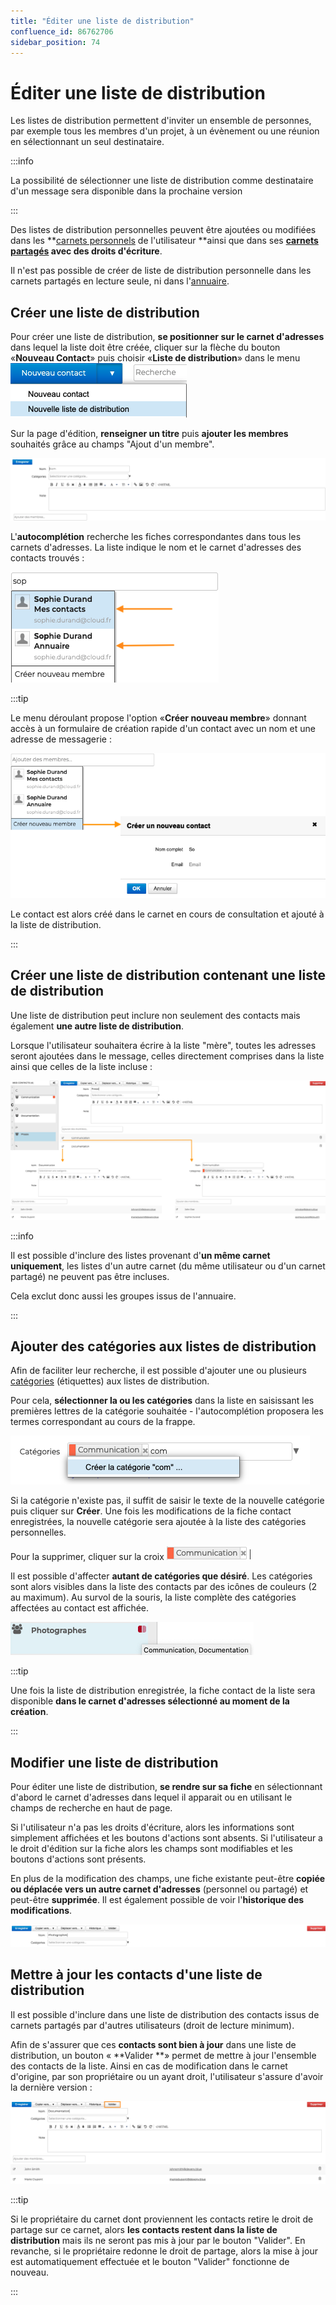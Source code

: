 ```yaml
---
title: "Éditer une liste de distribution"
confluence_id: 86762706
sidebar_position: 74
---
```

# Éditer une liste de distribution


Les listes de distribution permettent d'inviter un ensemble de personnes, par exemple tous les membres d'un projet, à un évènement ou une réunion en sélectionnant un seul destinataire. 


:::info

La possibilité de sélectionner une liste de distribution comme destinataire d'un message sera disponible dans la prochaine version

:::


Des listes de distribution personnelles peuvent être ajoutées ou modifiées dans les **[carnets personnels](/Guide_de_l_utilisateur/Les_contacts_4.7/Créer_et_éditer_un_carnet_d_adresses_personnel/) de l'utilisateur **ainsi que dans ses **[carnets partagés](/Guide_de_l_utilisateur/Les_contacts_4.7/Partager_un_carnet_d_adresses/) avec des droits d'écriture**.

Il n'est pas possible de créer de liste de distribution personnelle dans les carnets partagés en lecture seule, ni dans l'[annuaire](/Guide_de_l_utilisateur/Les_contacts_4.7/Utiliser_un_carnet_d_adresses_partagé/).

## Créer une liste de distribution

Pour créer une liste de distribution, **se positionner sur le carnet d'adresses** dans lequel la liste doit être créée, cliquer sur la flèche du bouton «**Nouveau Contact**» puis choisir «**Liste de distribution**» dans le menu ![](../../attachments/86762706/86764718.png)

Sur la page d'édition, **renseigner un titre** puis **ajouter les membres** souhaités grâce au champs "Ajout d'un membre".

![](../../attachments/86762706/86764717.png)

L'**autocomplétion** recherche les fiches correspondantes dans tous les carnets d'adresses. La liste indique le nom et le carnet d'adresses des contacts trouvés :

![](../../attachments/86762706/86764705.png)


:::tip

Le menu déroulant propose l'option «**Créer nouveau membre**» donnant accès à un formulaire de création rapide d'un contact avec un nom et une adresse de messagerie :

![](../../attachments/86762706/86764704.png)

Le contact est alors créé dans le carnet en cours de consultation et ajouté à la liste de distribution.

:::


## Créer une liste de distribution contenant une liste de distribution

Une liste de distribution peut inclure non seulement des contacts mais également **une autre liste de distribution**.

Lorsque l'utilisateur souhaitera écrire à la liste "mère", toutes les adresses seront ajoutées dans le message, celles directement comprises dans la liste ainsi que celles de la liste incluse :

![](../../attachments/86762706/86764703.png)


:::info

Il est possible d'inclure des listes provenant d'**un même carnet uniquement**, les listes d'un autre carnet (du même utilisateur ou d'un carnet partagé) ne peuvent pas être incluses.

Cela exclut donc aussi les groupes issus de l'annuaire.

:::


## Ajouter des catégories aux listes de distribution

Afin de faciliter leur recherche, il est possible d'ajouter une ou plusieurs [catégories](/Guide_de_l_utilisateur/Paramétrer_le_compte_utilisateur/) (étiquettes) aux listes de distribution.

Pour cela, **sélectionner la ou les catégories** dans la liste en saisissant les premières lettres de la catégorie souhaitée - l'autocomplétion proposera les termes correspondant au cours de la frappe.


![](../../attachments/86762706/86764711.png)

Si la catégorie n'existe pas, il suffit de saisir le texte de la nouvelle catégorie puis cliquer sur **Créer**. Une fois les modifications de la fiche contact enregistrées, la nouvelle catégorie sera ajoutée à la liste des catégories personnelles.

Pour la supprimer, cliquer sur la croix ![](../../attachments/86762706/86764710.png)


Il est possible d'affecter **autant de catégories que désiré**. Les catégories sont alors visibles dans la liste des contacts par des icônes de couleurs (2 au maximum). Au survol de la souris, la liste complète des catégories affectées au contact est affichée.

![](../../attachments/86762706/86764708.png)


:::tip

Une fois la liste de distribution enregistrée, la fiche contact de la liste sera disponible **dans le carnet d'adresses sélectionné au moment de la création**.

:::


## Modifier une liste de distribution

Pour éditer une liste de distribution, **se rendre sur sa fiche** en sélectionnant d'abord le carnet d'adresses dans lequel il apparait ou en utilisant le champs de recherche en haut de page.

Si l'utilisateur n'a pas les droits d'écriture, alors les informations sont simplement affichées et les boutons d'actions sont absents. Si l'utilisateur a le droit d'édition sur la fiche alors les champs sont modifiables et les boutons d'actions sont présents.

En plus de la modification des champs, une fiche existante peut-être **copiée ou déplacée vers un autre carnet d'adresses** (personnel ou partagé) et peut-être **supprimée**. Il est également possible de voir l'**historique des modifications**.

![](../../attachments/86762706/86764714.png)


## Mettre à jour les contacts d'une liste de distribution

Il est possible d'inclure dans une liste de distribution des contacts issus de carnets partagés par d'autres utilisateurs (droit de lecture minimum).

Afin de s'assurer que ces **contacts sont bien à jour** dans une liste de distribution, un bouton « **Valider **» permet de mettre à jour l'ensemble des contacts de la liste. Ainsi en cas de modification dans le carnet d'origine, par son propriétaire ou un ayant droit, l'utilisateur s'assure d'avoir la dernière version :


![](../../attachments/86762706/86764702.png)


:::tip

Si le propriétaire du carnet dont proviennent les contacts retire le droit de partage sur ce carnet, alors **les contacts restent dans la liste de distribution** mais ils ne seront pas mis à jour par le bouton "Valider". En revanche, si le propriétaire redonne le droit de partage, alors la mise à jour est automatiquement effectuée et le bouton "Valider" fonctionne de nouveau.

:::

